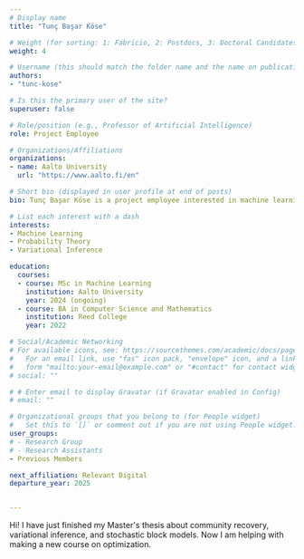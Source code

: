 ```yaml
---
# Display name
title: "Tunç Başar Köse"

# Weight (for sorting: 1: Fabricio, 2: Postdocs, 3: Doctoral Candidates, 4: Research Assistants)
weight: 4

# Username (this should match the folder name and the name on publications)
authors:
- "tunc-kose"

# Is this the primary user of the site?
superuser: false

# Role/position (e.g., Professor of Artificial Intelligence)
role: Project Employee

# Organizations/Affiliations
organizations:
- name: Aalto University
  url: "https://www.aalto.fi/en"

# Short bio (displayed in user profile at end of posts)
bio: Tunç Başar Köse is a project employee interested in machine learning and probability.

# List each interest with a dash
interests:
- Machine Learning
- Probability Theory
- Variational Inference

education:
  courses:
  - course: MSc in Machine Learning
    institution: Aalto University
    year: 2024 (ongoing)
  - course: BA in Computer Science and Mathematics
    institution: Reed College
    year: 2022

# Social/Academic Networking
# For available icons, see: https://sourcethemes.com/academic/docs/page-builder/#icons
#   For an email link, use "fas" icon pack, "envelope" icon, and a link in the
#   form "mailto:your-email@example.com" or "#contact" for contact widget.
# social: ""

# # Enter email to display Gravatar (if Gravatar enabled in Config)
# email: ""

# Organizational groups that you belong to (for People widget)
#   Set this to `[]` or comment out if you are not using People widget.
user_groups:
# - Research Group
# - Research Assistants
- Previous Members

next_affiliation: Relevant Digital
departure_year: 2025


---
```


Hi! I have just finished my Master's thesis about community recovery, variational inference, and stochastic block models. Now I am helping with making a new course on optimization.
